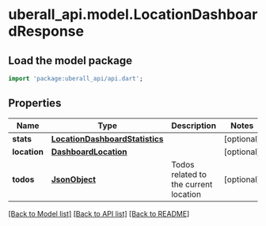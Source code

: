 # uberall_api.model.LocationDashboardResponse

## Load the model package
```dart
import 'package:uberall_api/api.dart';
```

## Properties
Name | Type | Description | Notes
------------ | ------------- | ------------- | -------------
**stats** | [**LocationDashboardStatistics**](LocationDashboardStatistics.md) |  | [optional] 
**location** | [**DashboardLocation**](DashboardLocation.md) |  | [optional] 
**todos** | [**JsonObject**](.md) | Todos related to the current location | [optional] 

[[Back to Model list]](../README.md#documentation-for-models) [[Back to API list]](../README.md#documentation-for-api-endpoints) [[Back to README]](../README.md)


